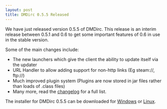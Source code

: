 ```yaml
---
layout: post
title: DMDirc 0.5.5 Released
---
```

We have just released version 0.5.5 of DMDirc.  This release is an interim release between 0.5.1 and 0.6 to get some important features of 0.6 in use in the stable version.

Some of the main changes include:
<ul>
	<li> The new launchers which give the client the ability to update itself via the updater</li>
	<li> URL Handler to allow adding support for non-http links (Eg steam://, ftp://)</li>
	<li> Much improved plugin system (Plugins are now stored in jar files rather than loads of .class files)</li>
	<li> Many more, read the <a href="http://code.google.com/p/dmdirc/wiki/ChangelogNoughtPointFivePointFive">changelog</a> for a full list.
</ul>

The installer for DMDirc 0.5.5 can be downloaded for <a href="http://dmdirc.googlecode.com/files/DMDirc-0.5.5-Setup.exe">Windows</a> or <a href="http://dmdirc.googlecode.com/files/DMDirc-0.5.5-Setup.run">Linux</a>.